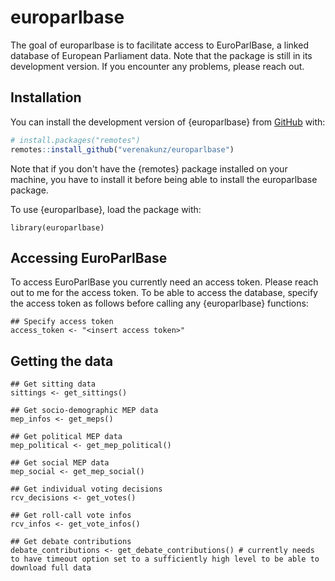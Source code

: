 <!-- README.md is generated from README.Rmd. Please edit that file -->

# europarlbase

The goal of europarlbase is to facilitate access to EuroParlBase, a linked database of European Parliament data. Note that the package is still in its development version. If you encounter any problems, please reach out.

## Installation

You can install the development version of {europarlbase} from [GitHub](https://github.com/verenakunz/europarlbase) with:

``` r
# install.packages("remotes")
remotes::install_github("verenakunz/europarlbase")
```

Note that if you don't have the {remotes} package installed on your machine, you have to install it before being able to install the europarlbase package.

To use {europarlbase}, load the package with: 

```{r}
library(europarlbase)
```


## Accessing EuroParlBase

To access EuroParlBase you currently need an access token. Please reach out to me for the access token. To be able to access the database, specify the access token as follows before calling any {europarlbase} functions:

```{r}
## Specify access token
access_token <- "<insert access token>"
```


## Getting the data

```{r}
## Get sitting data
sittings <- get_sittings()

## Get socio-demographic MEP data
mep_infos <- get_meps()

## Get political MEP data
mep_political <- get_mep_political()

## Get social MEP data
mep_social <- get_mep_social()

## Get individual voting decisions
rcv_decisions <- get_votes()

## Get roll-call vote infos
rcv_infos <- get_vote_infos()

## Get debate contributions
debate_contributions <- get_debate_contributions() # currently needs to have timeout option set to a sufficiently high level to be able to download full data
```


